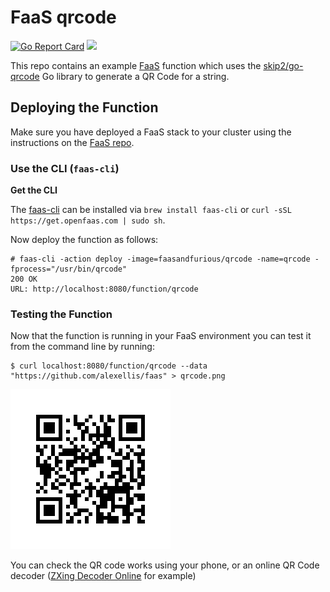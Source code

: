 # FaaS qrcode

[![Go Report Card](https://goreportcard.com/badge/github.com/faas-and-furious/qrcode)](https://goreportcard.com/report/github.com/faas-and-furious/qrcode) [![](https://images.microbadger.com/badges/image/faasandfurious/qrcode.svg)](https://microbadger.com/images/faasandfurious/qrcode "Get your own image badge on microbadger.com")

This repo contains an example [FaaS](https://github.com/alexellis/faas) function which uses the [skip2/go-qrcode](https://github.com/skip2/go-qrcode) Go library to generate a QR Code for a string.

## Deploying the Function

Make sure you have deployed a FaaS stack to your cluster using the instructions on the [FaaS repo](https://github.com/alexellis/faas).

### Use the CLI (`faas-cli`)

**Get the CLI**

The [faas-cli](https://github.com/alexellis/faas-cli/) can be installed via `brew install faas-cli` or `curl -sSL https://get.openfaas.com | sudo sh`.

Now deploy the function as follows:

```
# faas-cli -action deploy -image=faasandfurious/qrcode -name=qrcode -fprocess="/usr/bin/qrcode"
200 OK
URL: http://localhost:8080/function/qrcode
```

### Testing the Function
Now that the function is running in your FaaS environment you can test it from the command line by running:

```
$ curl localhost:8080/function/qrcode --data "https://github.com/alexellis/faas" > qrcode.png
```

![](images/qrcode.png)

You can check the QR code works using your phone, or an online QR Code decoder ([ZXing Decoder Online](https://zxing.org/w/decode.jspx) for example)
